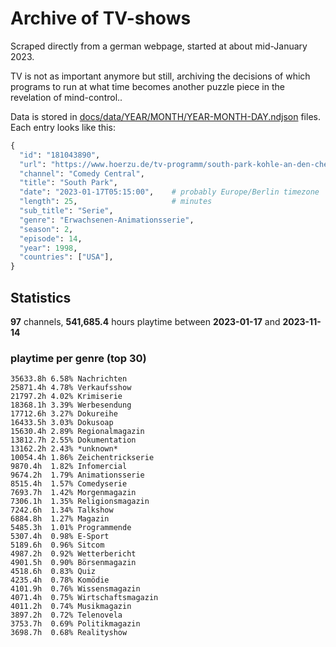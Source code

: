 # Archive of TV-shows

Scraped directly from a german webpage, started at about mid-January 2023.

TV is not as important anymore but still, archiving the decisions of which programs to run at what time
becomes another puzzle piece in the revelation of mind-control.. 

Data is stored in [docs/data/YEAR/MONTH/YEAR-MONTH-DAY.ndjson](docs/data/) files. 
Each entry looks like this:

```python
{
  "id": "181043890", 
  "url": "https://www.hoerzu.de/tv-programm/south-park-kohle-an-den-chefkoch/bid_181043890/", 
  "channel": "Comedy Central", 
  "title": "South Park", 
  "date": "2023-01-17T05:15:00",    # probably Europe/Berlin timezone 
  "length": 25,                     # minutes 
  "sub_title": "Serie", 
  "genre": "Erwachsenen-Animationsserie", 
  "season": 2, 
  "episode": 14, 
  "year": 1998, 
  "countries": ["USA"],
}
```

## Statistics

**97** channels, **541,685.4** hours playtime between **2023-01-17** and **2023-11-14**


### playtime per genre (top 30)

    35633.8h 6.58% Nachrichten
    25871.4h 4.78% Verkaufsshow
    21797.2h 4.02% Krimiserie
    18368.1h 3.39% Werbesendung
    17712.6h 3.27% Dokureihe
    16433.5h 3.03% Dokusoap
    15630.4h 2.89% Regionalmagazin
    13812.7h 2.55% Dokumentation
    13162.2h 2.43% *unknown*
    10054.4h 1.86% Zeichentrickserie
    9870.4h  1.82% Infomercial
    9674.2h  1.79% Animationsserie
    8515.4h  1.57% Comedyserie
    7693.7h  1.42% Morgenmagazin
    7306.1h  1.35% Religionsmagazin
    7242.6h  1.34% Talkshow
    6884.8h  1.27% Magazin
    5485.3h  1.01% Programmende
    5307.4h  0.98% E-Sport
    5189.6h  0.96% Sitcom
    4987.2h  0.92% Wetterbericht
    4901.5h  0.90% Börsenmagazin
    4518.6h  0.83% Quiz
    4235.4h  0.78% Komödie
    4101.9h  0.76% Wissensmagazin
    4071.4h  0.75% Wirtschaftsmagazin
    4011.2h  0.74% Musikmagazin
    3897.2h  0.72% Telenovela
    3753.7h  0.69% Politikmagazin
    3698.7h  0.68% Realityshow
